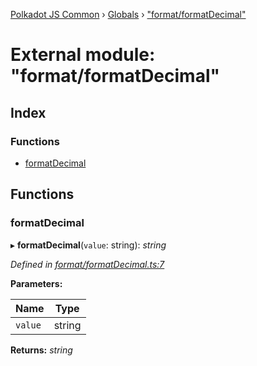 [Polkadot JS Common](../README.md) › [Globals](../globals.md) › ["format/formatDecimal"](_format_formatdecimal_.md)

# External module: "format/formatDecimal"

## Index

### Functions

* [formatDecimal](_format_formatdecimal_.md#formatdecimal)

## Functions

###  formatDecimal

▸ **formatDecimal**(`value`: string): *string*

*Defined in [format/formatDecimal.ts:7](https://github.com/polkadot-js/common/blob/c776f0d8/packages/util/src/format/formatDecimal.ts#L7)*

**Parameters:**

Name | Type |
------ | ------ |
`value` | string |

**Returns:** *string*

